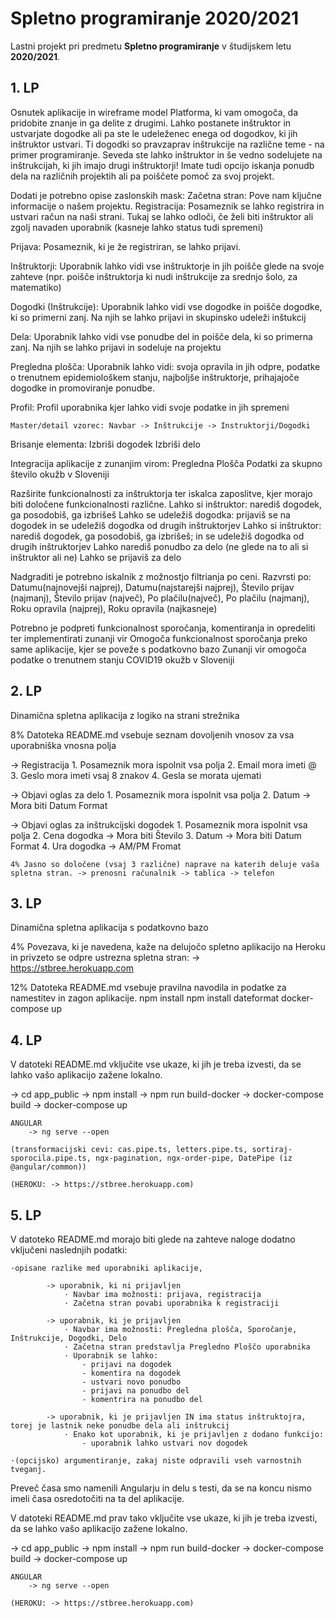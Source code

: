 # Spletno programiranje 2020/2021

Lastni projekt pri predmetu **Spletno programiranje** v študijskem letu **2020/2021**.


## 1. LP

Osnutek aplikacije in wireframe model Platforma, ki vam omogoča, da pridobite znanje in ga delite z drugimi. Lahko postanete inštruktor in ustvarjate dogodke ali pa ste le udeleženec enega od dogodkov, ki jih inštruktor ustvari. Ti dogodki so pravzaprav inštrukcije na različne teme - na primer programiranje. Seveda ste lahko inštruktor in še vedno sodelujete na inštrukcijah, ki jih imajo drugi inštruktorji! Imate tudi opcijo iskanja ponudb dela na različnih projektih ali pa poiščete pomoč za svoj projekt.

Dodati je potrebno opise zaslonskih mask: Začetna stran: Pove nam ključne informacije o našem projektu.
Registracija:
    Posameznik se lahko registrira in ustvari račun na naši strani. Tukaj se lahko odloči, če želi biti inštruktor ali zgolj navaden uporabnik (kasneje lahko status tudi spremeni)

Prijava:
    Posameznik, ki je že registriran, se lahko prijavi.

Inštruktorji:
    Uporabnik lahko vidi vse inštruktorje in jih poišče glede na svoje zahteve (npr. poišče inštruktorja ki nudi inštrukcije za srednjo šolo, za matematiko)

Dogodki (Inštrukcije):
    Uporabnik lahko vidi vse dogodke in poišče dogodke, ki so primerni zanj. Na njih se lahko prijavi in skupinsko udeleži inštukcij

Dela:
    Uporabnik lahko vidi vse ponudbe del in poišče dela, ki so primerna zanj. Na njih se lahko prijavi in sodeluje na projektu

Pregledna plošča:
    Uporabnik lahko vidi: 
            svoja opravila in jih odpre,
            podatke o trenutnem epidemiološkem stanju, 
            najboljše inštruktorje, 
            prihajajoče dogodke in 
            promoviranje ponudbe.

Profil:
    Profil uporabnika kjer lahko vidi svoje podatke in jih spremeni

    Master/detail vzorec: Navbar -> Inštrukcije -> Instruktorji/Dogodki

Brisanje elementa: Izbriši dogodek Izbriši delo

Integracija aplikacije z zunanjim virom: Pregledna Plošča Podatki za skupno število okužb v Sloveniji

Razširite funkcionalnosti za inštruktorja ter iskalca zaposlitve, kjer morajo biti določene funkcionalnosti različne. Lahko si inštruktor: narediš dogodek, ga posodobiš, ga izbrišeš Lahko se udeležiš dogodka: prijaviš se na dogodek in se udeležiš dogodka od drugih inštruktorjev Lahko si inštruktor: narediš dogodek, ga posodobiš, ga izbrišeš; in se udeležiš dogodka od drugih inštruktorjev Lahko narediš ponudbo za delo (ne glede na to ali si inštruktor ali ne) Lahko se prijaviš za delo

Nadgraditi je potrebno iskalnik z možnostjo filtrianja po ceni. Razvrsti po: Datumu(najnovejši najprej), Datumu(najstarejši najprej), Število prijav (najmanj), Število prijav (največ), Po plačilu(največ), Po plačilu (najmanj), Roku opravila (najprej), Roku opravila (najkasneje)

Potrebno je podpreti funkcionalnost sporočanja, komentiranja in opredeliti ter implementirati zunanji vir Omogoča funkcionalnost sporočanja preko same aplikacije, kjer se poveže s podatkovno bazo Zunanji vir omogoča podatke o trenutnem stanju COVID19 okužb v Sloveniji

## 2. LP

Dinamična spletna aplikacija z logiko na strani strežnika

8% Datoteka README.md vsebuje seznam dovoljenih vnosov za vsa uporabniška vnosna polja

-> Registracija 
    1. Posameznik mora ispolnit vsa polja
    2. Email mora imeti @ 
    3. Geslo mora imeti vsaj 8 znakov
    4. Gesla se morata ujemati

-> Objavi oglas za delo
    1. Posameznik mora ispolnit vsa polja
    2. Datum -> Mora biti Datum Format

-> Objavi oglas za inštrukcijski dogodek
    1. Posameznik mora ispolnit vsa polja
    2. Cena dogodka -> Mora biti Število
    3. Datum -> Mora biti Datum Format
    4. Ura dogodka -> AM/PM Fromat

    4% Jasno so določene (vsaj 3 različne) naprave na katerih deluje vaša spletna stran. -> prenosni računalnik -> tablica -> telefon

## 3. LP

Dinamična spletna aplikacija s podatkovno bazo

4% Povezava, ki je navedena, kaže na delujočo spletno aplikacijo na Heroku in privzeto se odpre ustrezna spletna stran: 
    -> https://stbree.herokuapp.com

12% Datoteka README.md vsebuje pravilna navodila in podatke za namestitev in zagon aplikacije.
    npm install
    npm install dateformat
    docker-compose up


## 4. LP

V datoteki README.md vključite vse ukaze, ki jih je treba izvesti, da se lahko vašo aplikacijo zažene lokalno.

-> cd app_public
        -> npm install
        -> npm run build-docker 
        -> docker-compose build 
        -> docker-compose up

    ANGULAR
        -> ng serve --open

    (transformacijski cevi: cas.pipe.ts, letters.pipe.ts, sortiraj-sporocila.pipe.ts, ngx-pagination, ngx-order-pipe, DatePipe (iz @angular/common))

    (HEROKU: -> https://stbree.herokuapp.com)

## 5. LP

V datoteko README.md morajo biti glede na zahteve naloge dodatno vključeni naslednjih podatki:

    ·opisane razlike med uporabniki aplikacije,

            -> uporabnik, ki ni prijavljen
                · Navbar ima možnosti: prijava, registracija
                · Začetna stran povabi uporabnika k registraciji
            
            -> uporabnik, ki je prijavljen
                · Navbar ima možnosti: Pregledna plošča, Sporočanje, Inštrukcije, Dogodki, Delo
                · Začetna stran predstavlja Pregledno Ploščo uporabnika
                · Uporabnik se lahko:
                    - prijavi na dogodek
                    - komentira na dogodek
                    - ustvari novo ponudbo
                    - prijavi na ponudbo del
                    - komentrira na ponudbo del
            
            -> uporabnik, ki je prijavljen IN ima status inštruktojra, torej je lastnik neke ponudbe dela ali inštrukcij
                · Enako kot uporabnik, ki je prijavljen z dodano funkcijo:
                    - uporabnik lahko ustvari nov dogodek

    ·(opcijsko) argumentiranje, zakaj niste odpravili vseh varnostnih tveganj.
Preveč časa smo namenili Angularju in delu s testi, da se na koncu nismo imeli časa osredotočiti na ta del aplikacije.

V datoteki README.md prav tako vključite vse ukaze, ki jih je treba izvesti, da se lahko vašo aplikacijo zažene lokalno.

-> cd app_public
        -> npm install
        -> npm run build-docker 
        -> docker-compose build 
        -> docker-compose up

    ANGULAR
        -> ng serve --open

    (HEROKU: -> https://stbree.herokuapp.com)